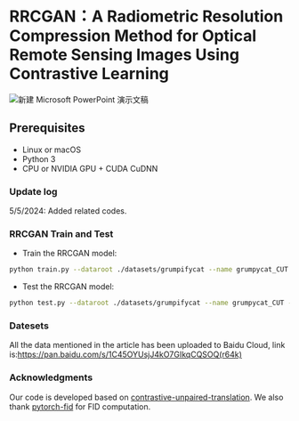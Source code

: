 

# RRCGAN：A Radiometric Resolution Compression Method for Optical Remote Sensing Images Using Contrastive Learning

![新建 Microsoft PowerPoint 演示文稿](https://github.com/ZzzTD/RRCGAN/assets/58813118/87198939-a577-4f82-9b85-e4c61c8b73d7)

## Prerequisites
- Linux or macOS
- Python 3
- CPU or NVIDIA GPU + CUDA CuDNN

### Update log

5/5/2024: Added related codes.

### RRCGAN Train and Test

- Train the RRCGAN model:
```bash
python train.py --dataroot ./datasets/grumpifycat --name grumpycat_CUT --CUT_mode CUT
```

- Test the RRCGAN model:
```bash
python test.py --dataroot ./datasets/grumpifycat --name grumpycat_CUT --CUT_mode CUT 
```

### Datesets
All the data mentioned in the article has been uploaded to Baidu Cloud, link is:https://pan.baidu.com/s/1C45OYUsjJ4kO7GIkqCQSOQ(r64k) 

### Acknowledgments
Our code is developed based on [contrastive-unpaired-translation](https://github.com/taesungp/contrastive-unpaired-translation). We also thank [pytorch-fid](https://github.com/mseitzer/pytorch-fid) for FID computation.
